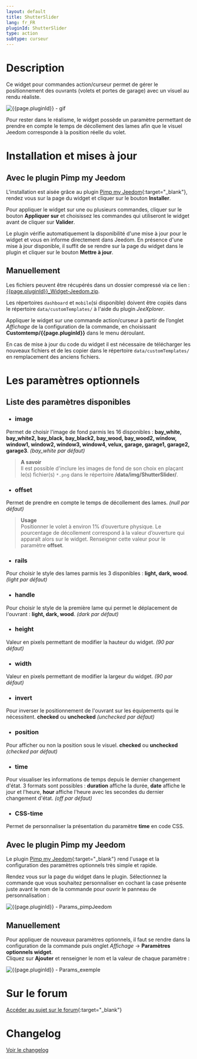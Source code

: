 ```yaml
---
layout: default
title: ShutterSlider
lang: fr_FR
pluginId: ShutterSlider
type: action
subtype: curseur
---
```


# Description

Ce widget pour commandes action/curseur permet de gérer le positionnement des ouvrants (volets et portes de garage) avec un visuel au rendu réaliste.

![{{page.pluginId}} - gif]({{site.baseurl}}/{{page.pluginId}}/img/{{page.pluginId}}.gif "{{page.pluginId}} - gif")

Pour rester dans le réalisme, le widget possède un paramètre permettant de prendre en compte le temps de décollement des lames afin que le visuel Jeedom corresponde à la position réelle du volet.

# Installation et mises à jour

## Avec le plugin Pimp my Jeedom

L'installation est aisée grâce au plugin [Pimp my Jeedom]({{site.market}}/index.php?v=d&plugin_id=4005){:target="\_blank"}, rendez vous sur la page du widget et cliquer sur le bouton **Installer**.

Pour appliquer le widget sur une ou plusieurs commandes, cliquer sur le bouton **Appliquer sur** et choisissez les commandes qui utiliseront le widget avant de cliquer sur **Valider**.

Le plugin vérifie automatiquement la disponibilité d'une mise à jour pour le widget et vous en informe directement dans Jeedom. En présence d'une mise à jour disponible, il suffit de se rendre sur la page du widget dans le plugin et cliquer sur le bouton **Mettre à jour**.

## Manuellement

Les fichiers peuvent être récupérés dans un dossier compressé via ce lien : [{{page.pluginId}}_Widget-Jeedom.zip](https://github.com/Salvialf/JEEDOM-Widget-{{page.pluginId}}/raw/master/{{page.pluginId}}_WidgetJeedom.zip).

Les répertoires `dashboard` et `mobile`(si disponible) doivent être copiés dans le répertoire `data/customTemplates/` à l'aide du plugin *JeeXplorer*.

Appliquer le widget sur une commande action/curseur à partir de l’onglet *Affichage* de la configuration de la commande, en choisissant **Customtemp/{{page.pluginId}}** dans le menu déroulant.

En cas de mise à jour du code du widget il est nécessaire de télécharger les nouveaux fichiers et de les copier dans le répertoire `data/customTemplates/` en remplacement des anciens fichiers.

# Les paramètres optionnels

## Liste des paramètres disponibles

* ### image
Permet de choisir l'image de fond parmis les 16 disponibles : **bay_white, bay_white2, bay_black, bay_black2, bay_wood, bay_wood2, window, window1, window2, window3, window4, velux, garage, garage1, garage2, garage3**.  *(bay_white par défaut)*
> **A savoir**    
Il est possible d'inclure les images de fond de son choix en plaçant le(s) fichier(s) `*.png` dans le répertoire **/data/img/ShutterSlider/**.

* ### offset
Permet de prendre en compte le temps de décollement des lames. *(null par défaut)*
> **Usage**    
Positionner le volet à environ 1% d’ouverture physique. Le pourcentage de décollement correspond à la valeur d’ouverture qui apparaît alors sur le widget. Renseigner cette valeur pour le paramètre **offset**.

* ### rails
Pour choisir le style des lames parmis les 3 disponibles : **light, dark, wood**. *(light par défaut)*

* ### handle
Pour choisir le style de la première lame qui permet le déplacement de l'ouvrant : **light, dark, wood**. *(dark par défaut)*

* ### height
Valeur en pixels permettant de modifier la hauteur du widget. *(90 par défaut)*

* ### width
Valeur en pixels permettant de modifier la largeur du widget. *(90 par défaut)*

* ### invert
Pour inverser le positionnement de l'ouvrant sur les équipements qui le nécessitent. **checked** ou **unchecked** *(unchecked par défaut)*

* ### position
Pour afficher ou non la position sous le visuel. **checked** ou **unchecked** *(checked par défaut)*

* ### time
Pour visualiser les informations de temps depuis le dernier changement d'état. 3 formats sont possibles : **duration** affiche la durée, **date** affiche le jour et l'heure, **hour** affiche l'heure avec les secondes du dernier changement d'état. *(off par défaut)*

* ### CSS-time
Permet de personnaliser la présentation du paramètre **time** en code CSS.

## Avec le plugin Pimp my Jeedom

Le plugin [Pimp my Jeedom]({{site.market}}/index.php?v=d&plugin_id=4005){:target="\_blank"} rend l'usage et la configuration des paramètres optionnels très simple et rapide.

Rendez vous sur la page du widget dans le plugin. Sélectionnez la commande que vous souhaitez personnaliser en cochant la case présente juste avant le nom de la commande pour ouvrir le panneau de personnalisation :

![{{page.pluginId}} - Params_pimpJeedom]({{site.baseurl}}/{{page.pluginId}}/img/{{page.pluginId}}_Params_pimpJeedom.png "{{page.pluginId}} - Params_pimpJeedom")

## Manuellement

Pour appliquer de nouveaux paramètres optionnels, il faut se rendre dans la configuration de la commande puis onglet *Affichage* -> **Paramètres optionnels widget**.    
Cliquez sur **Ajouter** et renseigner le nom et la valeur de chaque paramètre :

![{{page.pluginId}} - Params_exemple]({{site.baseurl}}/{{page.pluginId}}/img/{{page.pluginId}}_Params_Example.png "{{page.pluginId}} - Params_exemple")

# Sur le forum

[Accéder au sujet sur le forum](https://community.jeedom.com/t/salvialf-widget-shutterslider-action-curseur/22380){:target="\_blank"}

# Changelog

[Voir le changelog]({{site.baseurl}}/{{page.pluginId}}/{{page.lang}}/changelog)
